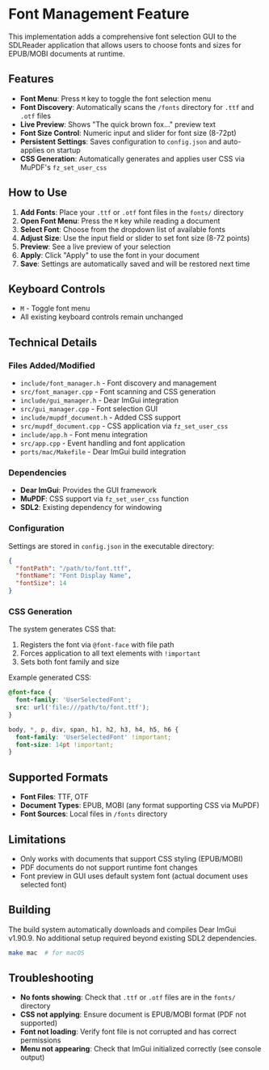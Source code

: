 # Font Management Feature

This implementation adds a comprehensive font selection GUI to the SDLReader application that allows users to choose fonts and sizes for EPUB/MOBI documents at runtime.

## Features

- **Font Menu**: Press `M` key to toggle the font selection menu
- **Font Discovery**: Automatically scans the `/fonts` directory for `.ttf` and `.otf` files
- **Live Preview**: Shows "The quick brown fox..." preview text
- **Font Size Control**: Numeric input and slider for font size (8-72pt)
- **Persistent Settings**: Saves configuration to `config.json` and auto-applies on startup
- **CSS Generation**: Automatically generates and applies user CSS via MuPDF's `fz_set_user_css`

## How to Use

1. **Add Fonts**: Place your `.ttf` or `.otf` font files in the `fonts/` directory
2. **Open Font Menu**: Press the `M` key while reading a document
3. **Select Font**: Choose from the dropdown list of available fonts
4. **Adjust Size**: Use the input field or slider to set font size (8-72 points)
5. **Preview**: See a live preview of your selection
6. **Apply**: Click "Apply" to use the font in your document
7. **Save**: Settings are automatically saved and will be restored next time

## Keyboard Controls

- `M` - Toggle font menu
- All existing keyboard controls remain unchanged

## Technical Details

### Files Added/Modified

- `include/font_manager.h` - Font discovery and management
- `src/font_manager.cpp` - Font scanning and CSS generation
- `include/gui_manager.h` - Dear ImGui integration
- `src/gui_manager.cpp` - Font selection GUI
- `include/mupdf_document.h` - Added CSS support
- `src/mupdf_document.cpp` - CSS application via `fz_set_user_css`
- `include/app.h` - Font menu integration
- `src/app.cpp` - Event handling and font application
- `ports/mac/Makefile` - Dear ImGui build integration

### Dependencies

- **Dear ImGui**: Provides the GUI framework
- **MuPDF**: CSS support via `fz_set_user_css` function
- **SDL2**: Existing dependency for windowing

### Configuration

Settings are stored in `config.json` in the executable directory:

```json
{
  "fontPath": "/path/to/font.ttf",
  "fontName": "Font Display Name", 
  "fontSize": 14
}
```

### CSS Generation

The system generates CSS that:
1. Registers the font via `@font-face` with file path
2. Forces application to all text elements with `!important`
3. Sets both font family and size

Example generated CSS:
```css
@font-face {
  font-family: 'UserSelectedFont';
  src: url('file:///path/to/font.ttf');
}

body, *, p, div, span, h1, h2, h3, h4, h5, h6 {
  font-family: 'UserSelectedFont' !important;
  font-size: 14pt !important;
}
```

## Supported Formats

- **Font Files**: TTF, OTF
- **Document Types**: EPUB, MOBI (any format supporting CSS via MuPDF)
- **Font Sources**: Local files in `/fonts` directory

## Limitations

- Only works with documents that support CSS styling (EPUB/MOBI)
- PDF documents do not support runtime font changes
- Font preview in GUI uses default system font (actual document uses selected font)

## Building

The build system automatically downloads and compiles Dear ImGui v1.90.9. No additional setup required beyond existing SDL2 dependencies.

```bash
make mac  # for macOS
```

## Troubleshooting

- **No fonts showing**: Check that `.ttf` or `.otf` files are in the `fonts/` directory
- **CSS not applying**: Ensure document is EPUB/MOBI format (PDF not supported)
- **Font not loading**: Verify font file is not corrupted and has correct permissions
- **Menu not appearing**: Check that ImGui initialized correctly (see console output)